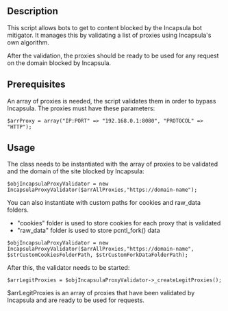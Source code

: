 ## Description
This script allows bots to get to content blocked by the Incapsula bot mitigator. It manages this by validating a list of proxies using Incapsula's own algorithm. 

After the validation, the proxies should be ready to be used for any request on the domain blocked by Incapsula.

## Prerequisites
An array of proxies is needed, the script validates them in order to bypass Incapsula.
The proxies must have these parameters:
```
$arrProxy = array("IP:PORT" => "192.168.0.1:8080", "PROTOCOL" => "HTTP");
```

## Usage
The class needs to be instantiated with the array of proxies to be validated and the domain of the site blocked by Incapsula:
```
$objIncapsulaProxyValidator = new IncapsulaProxyValidator($arrAllProxies,"https://domain-name");
```
You can also instantiate with custom paths for cookies and raw_data folders. 
*  "cookies" folder is used to store cookies for each proxy that is validated
*  "raw_data" folder is used to store pcntl_fork() data
```
$objIncapsulaProxyValidator = new IncapsulaProxyValidator($arrAllProxies,"https://domain-name", $strCustomCookiesFolderPath, $strCustomForkDataFolderPath);
```

After this, the validator needs to be started:
```
$arrLegitProxies = $objIncapsulaProxyValidator->_createLegitProxies();
```
$arrLegitProxies is an array of proxies that have been validated by Incapsula and are ready to be used for requests.